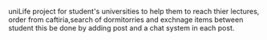 uniLife project for student's universities to help them to reach thier lectures, order from caftiria,search of dormitorries and exchnage items between student this be done by 
adding post and a chat system in each post.
